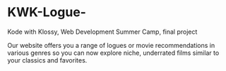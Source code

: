# KWK-Logue-
Kode with Klossy, Web Development Summer Camp, final project

Our website offers you a range of logues or movie recommendations in various genres so you can now explore niche, underrated films similar to your classics and favorites.
